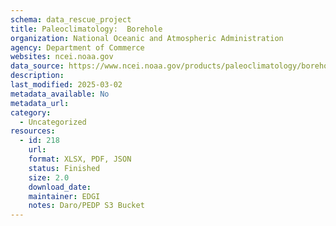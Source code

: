 ```yaml
---
schema: data_rescue_project 
title: Paleoclimatology:  Borehole
organization: National Oceanic and Atmospheric Administration
agency: Department of Commerce
websites: ncei.noaa.gov
data_source: https://www.ncei.noaa.gov/products/paleoclimatology/borehole
description: 
last_modified: 2025-03-02
metadata_available: No
metadata_url: 
category:
  - Uncategorized
resources:
  - id: 218
    url: 
    format: XLSX, PDF, JSON
    status: Finished
    size: 2.0
    download_date: 
    maintainer: EDGI
    notes: Daro/PEDP S3 Bucket
---
```


